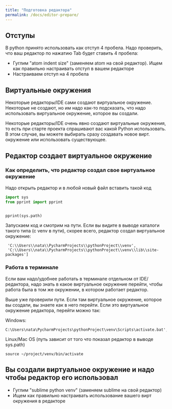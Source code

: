 ```yaml
---
title: "Подготовка редактора"
permalink: /docs/editor-prepare/
---
```


## Отступы

В python принято использовать как отступ 4 пробела. Надо проверить, что ваш редактор по нажатию Tab будет
ставить 4 пробела:

* Гуглим "atom indent size" (заменяем atom на свой редактор). Ищем как правильно настраивать отступ в вашем редакторе
* Настраиваем отступ на 4 пробела

## Виртуальные окружения

Некоторые редакторы/IDE сами создают виртуальное окружение. Некоторые не создают, но им надо как-то подсказать,
что надо использовать виртуальное окружение, которое вы создали.

Некоторые редакторы/IDE очень явно создают виртуальные окружения, то есть при старте проекта
спрашивают вас какой Python использовать. В этом случае, вы можете выбирать сразу создавать новое вирт. окружение
или использовать существующее.

## Редактор создает виртуальное окружение

### Как определить, что редактор создал свое виртуальное окружение

Надо открыть редактор и в любой новый файл вставить такой код

```python
import sys
from pprint import pprint


pprint(sys.path)
```

Запускаем код и смотрим на пути. Если вы видите в выводе каталоги такого типа (с venv в пути), скорее всего,
редактор создал виртуальное окружение:

```
 'C:\\Users\\nata\\PycharmProjects\\pythonProject\\venv',
 'C:\\Users\\nata\\PycharmProjects\\pythonProject\\venv\\lib\\site-packages']
```

### Работа в терминале

Если вам надо/удобнее работать в терминале отдельном от IDE/редактора, надо знать в какое виртуальное окружение
перейти, чтобы работа была в том же окружении, в котором работает редактор.

Выше уже проверили пути.
Если там виртуальное окружение, которое вы создали, вы знаете как в него перейти.
Если это виртуальное окружение редактора, перейти можно так:

Windows:

```
C:\Users\nata\PycharmProjects\pythonProject\venv\Scripts\activate.bat',
```

Linux/Mac OS (путь зависит от того что показал редактор в выводе sys.path)

```
source ~/project/venv/bin/activate
```


## Вы создали виртуальное окружение и надо чтобы редактор его использовал

* Гуглим "sublime python venv" (заменяем sublime на свой редактор)
* Ищем как правильно настраивать использование вашего вирт окружения в редакторе
